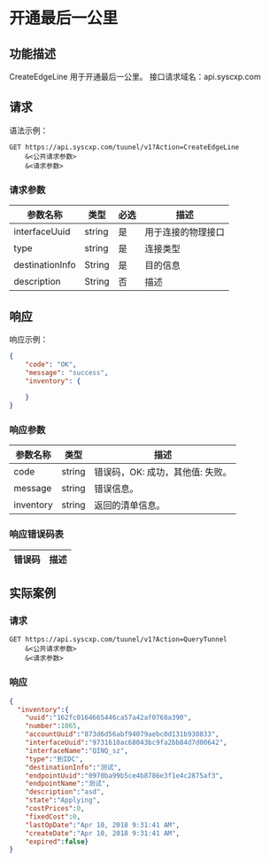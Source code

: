 # 开通最后一公里

## 功能描述

CreateEdgeLine 用于开通最后一公里。
接口请求域名：api.syscxp.com

## 请求

语法示例：
```http request
GET https://api.syscxp.com/tuunel/v1?Action=CreateEdgeLine
    &<公共请求参数>
    &<请求参数>
```
### 请求参数

|参数名称|类型|必选|描述|
|---|---|---|---|
|interfaceUuid|string|是|用于连接的物理接口|
|type|string|是|连接类型|
|destinationInfo|String|是|目的信息|
|description|String|否|描述|

## 响应

响应示例：
```json
{
    "code": "OK",
    "message": "success",
    "inventory": {
    
    }
}
```
### 响应参数

|参数名称|类型|描述|
|---|---|---|
|code|string|错误码，OK: 成功，其他值: 失败。|
|message|string|错误信息。|
|inventory|string|返回的清单信息。|


### 响应错误码表

|错误码|描述|
|---|---|

## 实际案例

### 请求
```http request
GET https://api.syscxp.com/tuunel/v1?Action=QueryTunnel
    &<公共请求参数>
    &<请求参数>
```

### 响应
```json
{
  "inventory":{
    "uuid":"162fc0164665446ca57a42af0768a390",
    "number":1065,
    "accountUuid":"873d6d56abf94079aebc0d131b930833",
    "interfaceUuid":"9731610ac68043bc9fa2bb84d7d00642",
    "interfaceName":"QINQ_sz",
    "type":"到IDC",
    "destinationInfo":"测试",
    "endpointUuid":"0970ba99b5ce4b8786e3f1e4c2875af3",
    "endpointName":"测试",
    "description":"asd",
    "state":"Applying",
    "costPrices":0,
    "fixedCost":0,
    "lastOpDate":"Apr 10, 2018 9:31:41 AM",
    "createDate":"Apr 10, 2018 9:31:41 AM",
    "expired":false}
}
```


